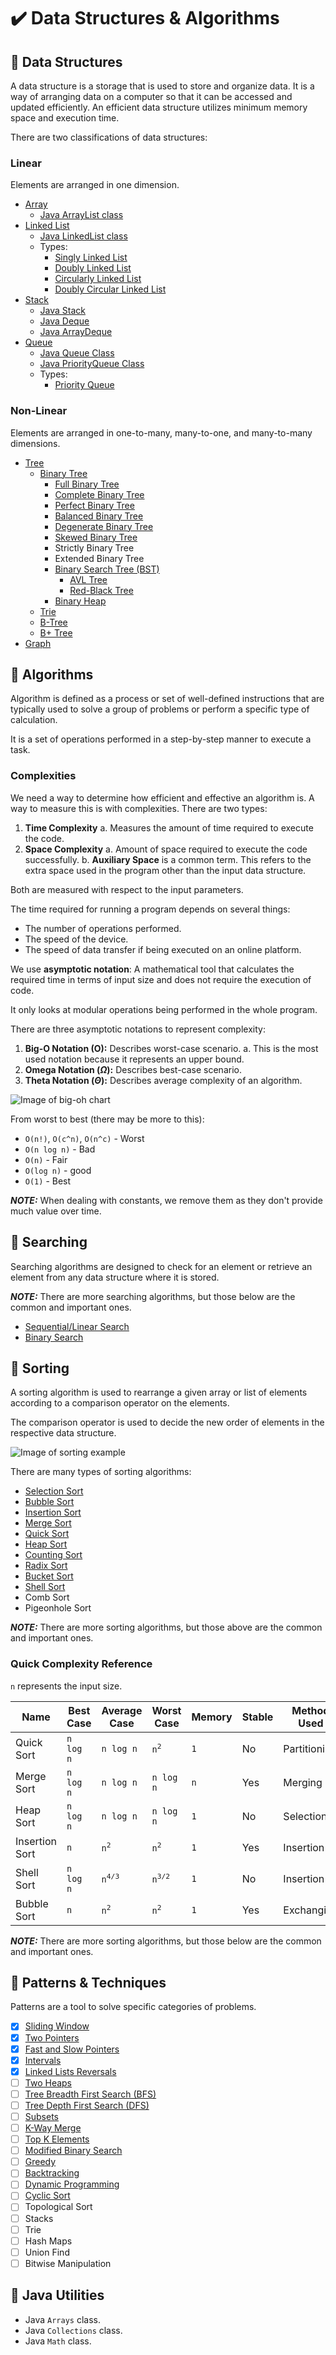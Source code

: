 # :heavy_check_mark: Data Structures & Algorithms

## :round_pushpin: Data Structures
A data structure is a storage that is used to store and organize data. It is a way of arranging data on a computer so that it can be accessed and updated efficiently. An efficient data structure utilizes minimum memory space and execution time.

There are two classifications of data structures:

### Linear
Elements are arranged in one dimension.
- [Array](./data-structures/linear/array/array.md)
  - [Java ArrayList class](./data-structures/linear/array/java-arraylist.md)
- [Linked List](./data-structures/linear/linked-list/linked-list.md)
  - [Java LinkedList class](./data-structures/linear/linked-list/java-linkedlist.md)
  - Types:
    - [Singly Linked List](./data-structures/linear/linked-list/singly-linked-list.md)
    - [Doubly Linked List](./data-structures/linear/linked-list/doubly-linked-list.md)
    - [Circularly Linked List](./data-structures/linear/linked-list/circularly-linked-list.md)
    - [Doubly Circular Linked List](./data-structures/linear/linked-list/doubly-circular-linked-list.md)
- [Stack](./data-structures/linear/stack/stack.md)
  - [Java Stack](./data-structures/linear/stack/java-stack.md)
  - [Java Deque](./data-structures/linear/stack/java-deque.md)
  - [Java ArrayDeque](./data-structures/linear/stack/java-arraydeque.md)
- [Queue](./data-structures/linear/queue/queue.md)
  - [Java Queue Class](./data-structures/linear/queue/java-queue.md)
  - [Java PriorityQueue Class](./data-structures/linear/queue/java-priorityqueue.md)
  - Types:
    - [Priority Queue](./data-structures/linear/queue/priority-queue.md)

### Non-Linear
Elements are arranged in one-to-many, many-to-one, and many-to-many dimensions.
- [Tree](./data-structures/non-linear/tree/tree.md)
  - [Binary Tree](./data-structures/non-linear/tree/binary-tree.md)
    - [Full Binary Tree](./data-structures/non-linear/tree/full-binary-tree.md)
    - [Complete Binary Tree](./data-structures/non-linear/tree/complete-binary-tree.md)
    - [Perfect Binary Tree](./data-structures/non-linear/tree/perfect-binary-tree.md)
    - [Balanced Binary Tree](./data-structures/non-linear/tree/balanced-binary-tree.md)
    - [Degenerate Binary Tree](./data-structures/non-linear/tree/degenerate-binary-tree.md)
    - [Skewed Binary Tree](./data-structures/non-linear/tree/skewed-binary-tree.md)
    - Strictly Binary Tree
    - Extended Binary Tree
    - [Binary Search Tree (BST)](./data-structures/non-linear/tree/binary-search-tree.md)
      - [AVL Tree](./data-structures/non-linear/tree/avl-tree.md)
      - [Red-Black Tree](./data-structures/non-linear/tree/red-black-tree.md)
    - [Binary Heap](./data-structures/non-linear/tree/binary-heap.md)
  - [Trie](./data-structures/non-linear/tree/trie.md)
  - [B-Tree](./data-structures/non-linear/tree/b-tree.md)
  - [B+ Tree](./data-structures/non-linear/tree/b-plus-tree.md)
- [Graph](./data-structures/non-linear/graph/graph.md)

## :round_pushpin: Algorithms
Algorithm is defined as a process or set of well-defined instructions that are typically used to solve a group of problems or perform a specific type of calculation.

It is a set of operations performed in a step-by-step manner to execute a task.

### Complexities
We need a way to determine how efficient and effective an algorithm is. A way to measure this is with complexities. There are two types:

1. **Time Complexity**
  a. Measures the amount of time required to execute the code.
2. **Space Complexity**
  a. Amount of space required to execute the code successfully.
  b. **Auxiliary Space** is a common term. This refers to the extra space used in the program other than the input data structure.

Both are measured with respect to the input parameters.

The time required for running a program depends on several things:
- The number of operations performed.
- The speed of the device.
- The speed of data transfer if being executed on an online platform.

We use **asymptotic notation**: A mathematical tool that calculates the required time in terms of input size and does not require the execution of code.

It only looks at modular operations being performed in the whole program.

There are three asymptotic notations to represent complexity:
1. **Big-O Notation (O):** Describes worst-case scenario.
  a. This is the most used notation because it represents an upper bound.
2. **Omega Notation ($\Omega$):** Describes best-case scenario.
3. **Theta Notation ($\Theta$):** Describes average complexity of an algorithm.

![Image of big-oh chart](images/algorithms/big-oh-chart.png)

From worst to best (there may be more to this):
- `O(n!)`, `O(c^n)`, `O(n^c)` - Worst
- `O(n log n)` - Bad
- `O(n)` - Fair
- `O(log n)` - good
- `O(1)` - Best

***NOTE:*** When dealing with constants, we remove them as they don't provide much value over time.

## :round_pushpin: Searching
Searching algorithms are designed to check for an element or retrieve an element from any data structure where it is stored.

***NOTE:*** There are more searching algorithms, but those below are the common and important ones.

- [Sequential/Linear Search](searching/linear-search.md)
- [Binary Search](searching/binary-search.md)


## :round_pushpin: Sorting
A sorting algorithm is used to rearrange a given array or list of elements according to a comparison operator on the elements.

The comparison operator is used to decide the new order of elements in the respective data structure.

![Image of sorting example](images/sorting/sorting-example.png)

There are many types of sorting algorithms:
- [Selection Sort](sorting/selection-sort.md)
- [Bubble Sort](sorting/bubble-sort.md)
- [Insertion Sort](sorting/insertion-sort.md)
- [Merge Sort](sorting/merge-sort.md)
- [Quick Sort](sorting/quick-sort.md)
- [Heap Sort](sorting/heap-sort.md)
- [Counting Sort](sorting/counting-sort.md)
- [Radix Sort](sorting/radix-sort.md)
- [Bucket Sort](sorting/bucket-sort.md)
- [Shell Sort](sorting/shell-sort.md)
- Comb Sort
- Pigeonhole Sort

***NOTE:*** There are more sorting algorithms, but those above are the common and important ones.

### Quick Complexity Reference
`n` represents the input size.

|Name|Best Case|Average Case|Worst Case|Memory|Stable|Method Used|
|----|---------|------------|----------|------|------|-----------|
|Quick Sort|`n log n`|`n log n`|<code>n<sup>2</sup></code>|`1`|No|Partitioning|
|Merge Sort|`n log n`|`n log n`|`n log n`|`n`|Yes|Merging|
|Heap Sort|`n log n`|`n log n`|`n log n`|`1`|No|Selection|
|Insertion Sort|`n`|<code>n<sup>2</sup></code>|<code>n<sup>2</sup></code>|`1`|Yes|Insertion|
|Shell Sort|`n log n`|<code>n<sup>4/3</sup></code>|<code>n<sup>3/2</sup></code>|`1`|No|Insertion|
|Bubble Sort|`n`|<code>n<sup>2</sup></code>|<code>n<sup>2</sup></code>|`1`|Yes|Exchanging|

***NOTE:*** There are more sorting algorithms, but those below are the common and important ones.

## :round_pushpin: Patterns & Techniques
Patterns are a tool to solve specific categories of problems.

- [x] [Sliding Window](patterns/sliding-window.md)
- [x] [Two Pointers](patterns/two-pointers.md)
- [x] [Fast and Slow Pointers](patterns/fast-and-slow-pointers.md)
- [x] [Intervals](patterns/intervals.md)
- [x] [Linked Lists Reversals](patterns/linked-list-reversals.md)
- [ ] [Two Heaps](patterns/two-heaps.md)
- [ ] [Tree Breadth First Search (BFS)](patterns/tree-breadth-first-search.md)
- [ ] [Tree Depth First Search (DFS)](patterns/tree-depth-first-search.md)
- [ ] [Subsets](patterns/subsets.md)
- [ ] [K-Way Merge](patterns/k-way-merge.md)
- [ ] [Top K Elements](patterns/top-k-elements.md)
- [ ] [Modified Binary Search](patterns/modified-binary-search.md)
- [ ] [Greedy](patterns/greedy.md)
- [ ] [Backtracking](patterns/backtracking.md)
- [ ] [Dynamic Programming](patterns/dynamic-programming.md)
- [ ] [Cyclic Sort](patterns/cyclic-sort.md)
- [ ] Topological Sort
- [ ] Stacks
- [ ] Trie
- [ ] Hash Maps
- [ ] Union Find
- [ ] Bitwise Manipulation

## :round_pushpin: Java Utilities
- Java `Arrays` class.
- Java `Collections` class.
- Java `Math` class.
